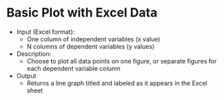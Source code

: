 # Basic Plot with Excel Data
 * Input (Excel format):
   * One column of independent variables (x value)
   * N columns of dependent variables (y values)
 * Description:
   * Choose to plot all data points on one figure, or separate figures for each dependent variable column
 * Output
   * Returns a line graph titled and labeled as it appears in the Excel sheet
